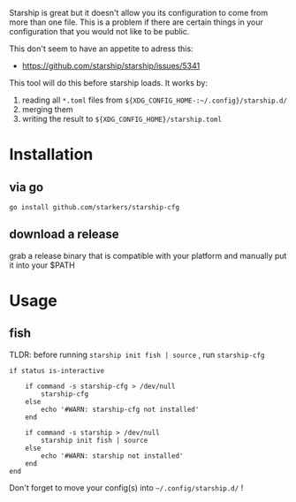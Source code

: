 

Starship is great but it doesn't allow you its configuration to come from more than one file.
This is a problem if there are certain things in your configuration that you would not like to be public.

This don't seem to have an appetite to adress this:
- https://github.com/starship/starship/issues/5341


This tool will do this before starship loads. It works by:



1. reading all `*.toml` files from `${XDG_CONFIG_HOME-:~/.config}/starship.d/`
2. merging them
3. writing the result to `${XDG_CONFIG_HOME}/starship.toml`




# Installation

## via go
`go install github.com/starkers/starship-cfg`

## download a release

grab a release binary that is compatible with your platform and manually put it into your $PATH




# Usage

## fish


TLDR: before running  `starship init fish | source` , run `starship-cfg`

```fish
if status is-interactive

    if command -s starship-cfg > /dev/null
        starship-cfg
    else
        echo '#WARN: starship-cfg not installed'
    end

    if command -s starship > /dev/null
        starship init fish | source
    else
        echo '#WARN: starship not installed'
    end
end

```

Don't forget to move your config(s) into `~/.config/starship.d/` !
